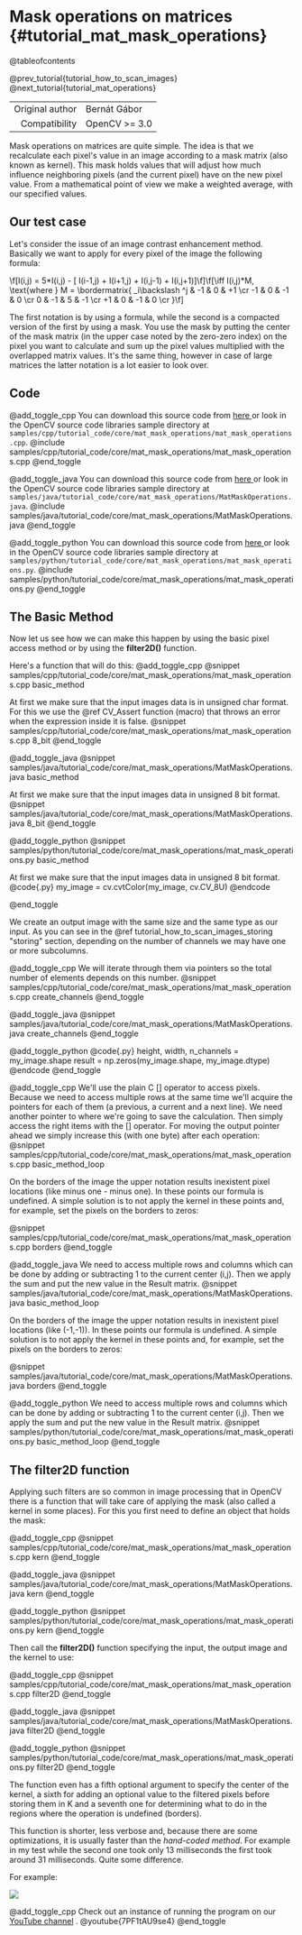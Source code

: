 Mask operations on matrices {#tutorial_mat_mask_operations}
===========================

@tableofcontents

@prev_tutorial{tutorial_how_to_scan_images}
@next_tutorial{tutorial_mat_operations}

|    |    |
| -: | :- |
| Original author | Bernát Gábor |
| Compatibility | OpenCV >= 3.0 |

Mask operations on matrices are quite simple. The idea is that we recalculate each pixel's value in
an image according to a mask matrix (also known as kernel). This mask holds values that will adjust
how much influence neighboring pixels (and the current pixel) have on the new pixel value. From a
mathematical point of view we make a weighted average, with our specified values.

Our test case
-------------

Let's consider the issue of an image contrast enhancement method. Basically we want to apply for
every pixel of the image the following formula:

\f[I(i,j) = 5*I(i,j) - [ I(i-1,j) + I(i+1,j) + I(i,j-1) + I(i,j+1)]\f]\f[\iff I(i,j)*M, \text{where }
M = \bordermatrix{ _i\backslash ^j  & -1 &  0 & +1 \cr
                     -1 &  0 & -1 &  0 \cr
                      0 & -1 &  5 & -1 \cr
                     +1 &  0 & -1 &  0 \cr
                 }\f]

The first notation is by using a formula, while the second is a compacted version of the first by
using a mask. You use the mask by putting the center of the mask matrix (in the upper case noted by
the zero-zero index) on the pixel you want to calculate and sum up the pixel values multiplied with
the overlapped matrix values. It's the same thing, however in case of large matrices the latter
notation is a lot easier to look over.

Code
----

@add_toggle_cpp
You can download this source code from [here
](https://raw.githubusercontent.com/opencv/opencv/5.x/samples/cpp/tutorial_code/core/mat_mask_operations/mat_mask_operations.cpp) or look in the
OpenCV source code libraries sample directory at
`samples/cpp/tutorial_code/core/mat_mask_operations/mat_mask_operations.cpp`.
@include samples/cpp/tutorial_code/core/mat_mask_operations/mat_mask_operations.cpp
@end_toggle

@add_toggle_java
You can download this source code from [here
](https://raw.githubusercontent.com/opencv/opencv/5.x/samples/java/tutorial_code/core/mat_mask_operations/MatMaskOperations.java) or look in the
OpenCV source code libraries sample directory at
`samples/java/tutorial_code/core/mat_mask_operations/MatMaskOperations.java`.
@include samples/java/tutorial_code/core/mat_mask_operations/MatMaskOperations.java
@end_toggle

@add_toggle_python
You can download this source code from [here
](https://raw.githubusercontent.com/opencv/opencv/5.x/samples/python/tutorial_code/core/mat_mask_operations/mat_mask_operations.py) or look in the
OpenCV source code libraries sample directory at
`samples/python/tutorial_code/core/mat_mask_operations/mat_mask_operations.py`.
@include samples/python/tutorial_code/core/mat_mask_operations/mat_mask_operations.py
@end_toggle

The Basic Method
----------------

Now let us see how we can make this happen by using the basic pixel access method or by using the
**filter2D()** function.

Here's a function that will do this:
@add_toggle_cpp
@snippet samples/cpp/tutorial_code/core/mat_mask_operations/mat_mask_operations.cpp basic_method

At first we make sure that the input images data is in unsigned char format. For this we use the
@ref CV_Assert function (macro) that throws an error when the expression inside it is false.
@snippet samples/cpp/tutorial_code/core/mat_mask_operations/mat_mask_operations.cpp 8_bit
@end_toggle

@add_toggle_java
@snippet samples/java/tutorial_code/core/mat_mask_operations/MatMaskOperations.java basic_method

At first we make sure that the input images data in unsigned 8 bit format.
@snippet samples/java/tutorial_code/core/mat_mask_operations/MatMaskOperations.java 8_bit
@end_toggle

@add_toggle_python
@snippet samples/python/tutorial_code/core/mat_mask_operations/mat_mask_operations.py basic_method

At first we make sure that the input images data in unsigned 8 bit format.
@code{.py}
my_image = cv.cvtColor(my_image, cv.CV_8U)
@endcode

@end_toggle

We create an output image with the same size and the same type as our input. As you can see in the
@ref tutorial_how_to_scan_images_storing "storing" section, depending on the number of channels we may have one or more
subcolumns.

@add_toggle_cpp
We will iterate through them via pointers so the total number of elements depends on
this number.
@snippet samples/cpp/tutorial_code/core/mat_mask_operations/mat_mask_operations.cpp create_channels
@end_toggle

@add_toggle_java
@snippet samples/java/tutorial_code/core/mat_mask_operations/MatMaskOperations.java create_channels
@end_toggle

@add_toggle_python
@code{.py}
height, width, n_channels = my_image.shape
result = np.zeros(my_image.shape, my_image.dtype)
@endcode
@end_toggle

@add_toggle_cpp
We'll use the plain C [] operator to access pixels. Because we need to access multiple rows at the
same time we'll acquire the pointers for each of them (a previous, a current and a next line). We
need another pointer to where we're going to save the calculation. Then simply access the right
items with the [] operator. For moving the output pointer ahead we simply increase this (with one
byte) after each operation:
@snippet samples/cpp/tutorial_code/core/mat_mask_operations/mat_mask_operations.cpp basic_method_loop

On the borders of the image the upper notation results inexistent pixel locations (like minus one -
minus one). In these points our formula is undefined. A simple solution is to not apply the kernel
in these points and, for example, set the pixels on the borders to zeros:

@snippet samples/cpp/tutorial_code/core/mat_mask_operations/mat_mask_operations.cpp borders
@end_toggle

@add_toggle_java
We need to access multiple rows and columns which can be done by adding or subtracting 1 to the current center (i,j).
Then we apply the sum and put the new value in the Result matrix.
@snippet samples/java/tutorial_code/core/mat_mask_operations/MatMaskOperations.java basic_method_loop

On the borders of the image the upper notation results in inexistent pixel locations (like (-1,-1)).
In these points our formula is undefined. A simple solution is to not apply the kernel
in these points and, for example, set the pixels on the borders to zeros:

@snippet samples/java/tutorial_code/core/mat_mask_operations/MatMaskOperations.java borders
@end_toggle

@add_toggle_python
We need to access multiple rows and columns which can be done by adding or subtracting 1 to the current center (i,j).
Then we apply the sum and put the new value in the Result matrix.
@snippet samples/python/tutorial_code/core/mat_mask_operations/mat_mask_operations.py basic_method_loop
@end_toggle

The filter2D function
---------------------

Applying such filters are so common in image processing that in OpenCV there is a function that
will take care of applying the mask (also called a kernel in some places). For this you first need
to define an object that holds the mask:

@add_toggle_cpp
@snippet samples/cpp/tutorial_code/core/mat_mask_operations/mat_mask_operations.cpp kern
@end_toggle

@add_toggle_java
@snippet samples/java/tutorial_code/core/mat_mask_operations/MatMaskOperations.java kern
@end_toggle

@add_toggle_python
@snippet samples/python/tutorial_code/core/mat_mask_operations/mat_mask_operations.py kern
@end_toggle

Then call the **filter2D()** function specifying the input, the output image and the kernel to
use:

@add_toggle_cpp
@snippet samples/cpp/tutorial_code/core/mat_mask_operations/mat_mask_operations.cpp filter2D
@end_toggle

@add_toggle_java
@snippet samples/java/tutorial_code/core/mat_mask_operations/MatMaskOperations.java filter2D
@end_toggle

@add_toggle_python
@snippet samples/python/tutorial_code/core/mat_mask_operations/mat_mask_operations.py filter2D
@end_toggle

The function even has a fifth optional argument to specify the center of the kernel, a sixth
for adding an optional value to the filtered pixels before storing them in K and a seventh one
for determining what to do in the regions where the operation is undefined (borders).

This function is shorter, less verbose and, because there are some optimizations, it is usually faster
than the *hand-coded method*. For example in my test while the second one took only 13
milliseconds the first took around 31 milliseconds. Quite some difference.

For example:

![](images/resultMatMaskFilter2D.png)

@add_toggle_cpp
Check out an instance of running the program on our [YouTube
channel](http://www.youtube.com/watch?v=7PF1tAU9se4) .
@youtube{7PF1tAU9se4}
@end_toggle
